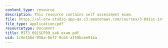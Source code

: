 ```yaml
---
content_type: resource
description: This resource contains self assessment exam.
file: https://ol-ocw-studio-app-qa.s3.amazonaws.com/courses/3-091sc-introduction-to-solid-state-chemistry-fall-2010/1c9e156d958a8ef79cb5af59bcee91ea_MIT3_091SCF09_sa6_exam.pdf
file_type: application/pdf
resourcetype: Document
title: MIT3_091SCF09_sa6_exam.pdf
uid: 1c9e156d-958a-8ef7-9cb5-af59bcee91ea
---
```

